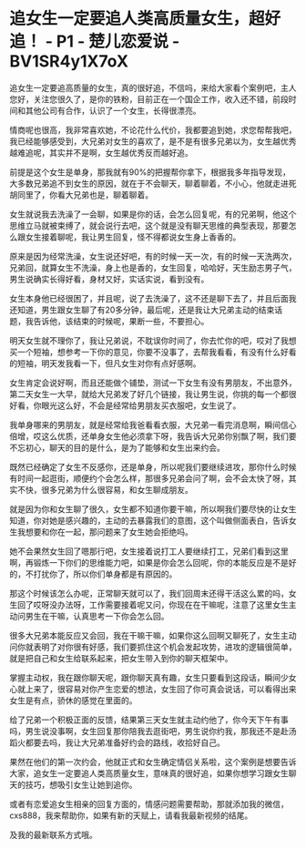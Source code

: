 # 追女生一定要追人类高质量女生，超好追！ - P1 - 楚儿恋爱说 - BV1SR4y1X7oX

追女生一定要追高质量的女生，真的很好追，不信吗，来给大家看个案例吧，主人您好，关注您很久了，是你的铁粉，目前正在一个国企工作，收入还不错，前段时间和其他公司有合作，认识了一个女生，长得很漂亮。

情商呢也很高，我非常喜欢她，不论花什么代价，我都要追到她，求您帮帮我吧，我已经能够感受到，大兄弟对女生的喜欢了，是不是有很多兄弟以为，女生越优秀越难追呢，其实并不是啊，女生越优秀反而越好追。

前提是这个女生是单身，那我就有90%的把握帮你拿下，根据我多年指导发现，大多数兄弟追不到女生的原因，就在于不会聊天，聊着聊着，不小心，他就走进死胡同里了，你看大兄弟也是，聊着聊着。

女生就说我去洗澡了一会聊，如果是你的话，会怎么回复呢，有的兄弟啊，他这个思维立马就被束缚了，就会说行去吧，这个就是没有聊天思维的典型表现，那要怎么跟女生接着聊呢，我让男生回复，怪不得都说女生身上香香的。

原来是因为经常洗澡，女生说还好吧，有的时候一天一次，有的时候一天洗两次，兄弟回，就算女生不洗澡，身上也是香的，女生回复，哈哈好，天生励志男子气，男生说确实长得好看，身材又好，实话实说，看到没有。

女生本身他已经很困了，并且呢，说了去洗澡了，这不还是聊下去了，并且后面我还知道，男生跟女生聊了有20多分钟，最后呢，还是我让大兄弟主动的结束话题，我告诉他，该结束的时候呢，果断一些，不要担心。

明天女生就不理你了，我让兄弟说，不耽误你时间了，你去忙你的吧，哎对了我想买一个短袖，想参考一下你的意见，你要不没事了，去帮我看看，有没有什么好看的短袖，明天发我看一下，但凡女生对你有点好感啊。

女生肯定会说好啊，而且还能做个铺垫，测试一下女生有没有男朋友，不出意外，第二天女生一大早，就给大兄弟发了好几个链接，我让男生说，你挑的每一个都很好看，你眼光这么好，不会是经常给男朋友买衣服吧，女生说了。

我单身哪来的男朋友，就是经常给我爸看看衣服，大兄弟一看完消息啊，瞬间信心倍增，哎这么优质，还单身女生他必须拿下呀，我告诉大兄弟你别飘了啊，我们要不忘初心，聊天的目的是什么，是为了能够和女生出来约会。

既然已经确定了女生不反感你，还是单身，所以呢我们要继续进攻，那你什么时候有时间一起逛街，顺便约个会怎么样，那很多兄弟会问了啊，会不会太快了呀，其实不快，很多兄弟为什么很容易，和女生聊成朋友。

就是因为你和女生聊了很久，女生都不知道你要干嘛，所以啊我们要尽快的让女生知道，你对她是感兴趣的，主动的去暴露我们的意图，这个叫做侧面表白，告诉女生我想要和你在一起，那问题来了女生她会拒绝吗。

她不会果然女生回了嗯那行吧，女生接着说打工人要继续打工，兄弟们看到这里啊，再锻炼一下你们的思维能力吧，如果是你会怎么回呢，你的本能反应是不是好的，不打扰你了，所以你们单身都是有原因的。

那这个时候该怎么办呢，正常聊天就可以了，我们回周末还得干活这么累的吗，女生回了哎呀没办法呀，工作需要接着呢又问，你现在在干嘛呢，注意了这里女生主动问男生在干嘛，认真思考一下你会怎么回。

很多大兄弟本能反应又会回，我在干嘛干嘛，如果你这么回啊又聊死了，女生主动问你就表明了对你很有好感，我们要抓住这个机会发起攻势，进攻的逻辑很简单，就是把自己和女生给联系起来，把女生带入到你的聊天框架中。

掌握主动权，我在跟你聊天呢，跟你聊天真有趣，女生只要看到这段话，瞬间少女心就上来了，很容易对你产生恋爱的想法，女生回了你可真会说话，可以看得出来女生是有点，骄休的感觉在里面的。

给了兄弟一个积极正面的反馈，结果第三天女生就主动约他了，你今天下午有事吗，男生说没事啊，女生回复那你陪我去逛街吧，男生说你约我，那我还不是赴汤蹈火都要去吗，我让大兄弟准备好约会的路线，收拾好自己。

果然在他们的第一次约会，他就正式和女生确定情侣关系啦，这个案例是想要告诉大家，追女生一定要追人类高质量女生，意味真的很好追，如果你想学习跟女生聊天的技巧，想吸引女生让她到追你。

或者有恋爱追女生相亲的回复方面的，情感问题需要帮助，那就添加我的微信，cxs888，我来帮助你，如果有新的天赋上，请看我最新视频的结尾。

及我的最新联系方式哦。
